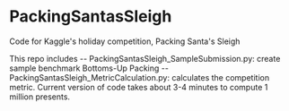 PackingSantasSleigh
===================

Code for Kaggle's holiday competition, Packing Santa's Sleigh

This repo includes
-- PackingSantasSleigh_SampleSubmission.py: create sample benchmark Bottoms-Up Packing
-- PackingSantasSleigh_MetricCalculation.py: calculates the competition metric. Current version of code takes about 3-4 minutes to compute 1 million presents.
